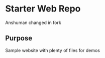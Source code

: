 # Starter Web Repo

Anshuman changed in fork

## Purpose

Sample website with plenty of files for demos
